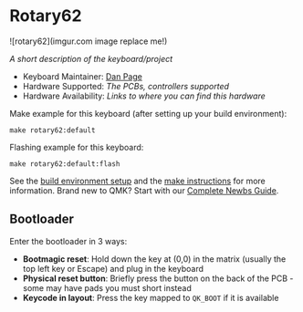 # Rotary62

![rotary62](imgur.com image replace me!)

*A short description of the keyboard/project*

* Keyboard Maintainer: [Dan Page](https://github.com/dan-page)
* Hardware Supported: *The PCBs, controllers supported*
* Hardware Availability: *Links to where you can find this hardware*

Make example for this keyboard (after setting up your build environment):

    make rotary62:default

Flashing example for this keyboard:

    make rotary62:default:flash

See the [build environment setup](https://docs.qmk.fm/#/getting_started_build_tools) and the [make instructions](https://docs.qmk.fm/#/getting_started_make_guide) for more information. Brand new to QMK? Start with our [Complete Newbs Guide](https://docs.qmk.fm/#/newbs).

## Bootloader

Enter the bootloader in 3 ways:

* **Bootmagic reset**: Hold down the key at (0,0) in the matrix (usually the top left key or Escape) and plug in the keyboard
* **Physical reset button**: Briefly press the button on the back of the PCB - some may have pads you must short instead
* **Keycode in layout**: Press the key mapped to `QK_BOOT` if it is available
